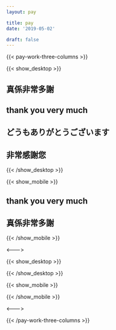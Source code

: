 ```yaml
---
layout: pay

title: pay
date: '2019-05-02'

draft: false
---
```


{{< pay-work-three-columns >}}

{{< show_desktop >}}

## 真係非常多謝

## thank you very much

## どうもありがとうございます

## 非常感謝您

  <div style="
  padding: 1rem;
  display: flex;
  flex-direction: column;
  justify-content: center;
  align-items: baseline;
  padding-top: 3rem;
  display: none;
  ">
    <div style="font-size: 1.3rem; padding-right: 2rem;">
      Question/問題/質問があります ?
    </div>
    <div style="
      display: flex; 
      flex-direction:row;
      width: 100%;
      justify-content: flex-start;
      align-items: center;
      ">
        <div style="height: 50px; width: 50px; margin-left: 1rem; padding: 0.3rem">
          <a href="//t.me/louislabs">
            <img src="/images/telegram.svg" alt="send louis a message !" />
          </a>
        </div>
        <div style="height: 50px; width: 50px; margin-left: 1rem">
          <a href='{{ getenv "WHATSAPP_NUMBER" }}'>
            <img src="/images/whatsapp.svg" alt="send louis a message !" />
          </a>
        </div>
        <div style="height: 50px; width: 50px; margin-left: 1rem; padding-left: 0.2rem">
          <a href='{{ getenv "DISCORD_LINK" }}'>
            <img src="/images/discord.svg" alt="send louis a message !" />
          </a>
        </div>
    </div>
  </div>

{{< /show_desktop >}}

{{< show_mobile >}}

## thank you very much

## 真係非常多謝

{{< /show_mobile >}}

<--->

{{< show_desktop >}}

  <div 
    class="qr-img" 
    style="background-image: url('./paycode.jpg'); ">
  </div>

{{< /show_desktop >}}

{{< show_mobile >}}

  <div id="payme-button" class="qr-img" style="background-image: url('./paycode.jpg'); "></div>

  <script>
    document.querySelector('#payme-button').addEventListener('click', (event)   => {
      window.location = "https://payme.hsbc/louiscklaw"
    });
  </script>

{{< /show_mobile >}}

<--->

<div class="qr-img" style="background-image: url('./alipay.jpg'); "></div>

{{< /pay-work-three-columns >}}
